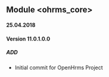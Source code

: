 ## Module <ohrms_core>

#### 25.04.2018
#### Version 11.0.1.0.0
##### ADD
- Initial commit for OpenHrms Project
